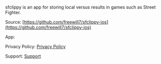 ---
---
sfclippy is an app for storing local versus results in games such as Street Fighter.

Source: [https://github.com/freewill7/sfclippy-ios](https://github.com/freewill7/sfclippy-ios)

App:

Privacy Policy: [Privacy Policy](/apps/sfclippy/privacy-policy)

Support: [Support](/apps/sfclippy/support)

